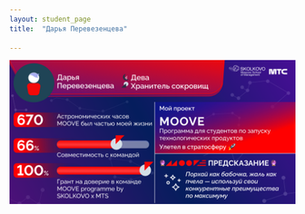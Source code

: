 ```yaml
---
layout: student_page
title:  "Дарья Перевезенцева"

---
```


<img class="img-fluid" src="/img/posts/Дарья Перевезенцева.png" alt="team">
